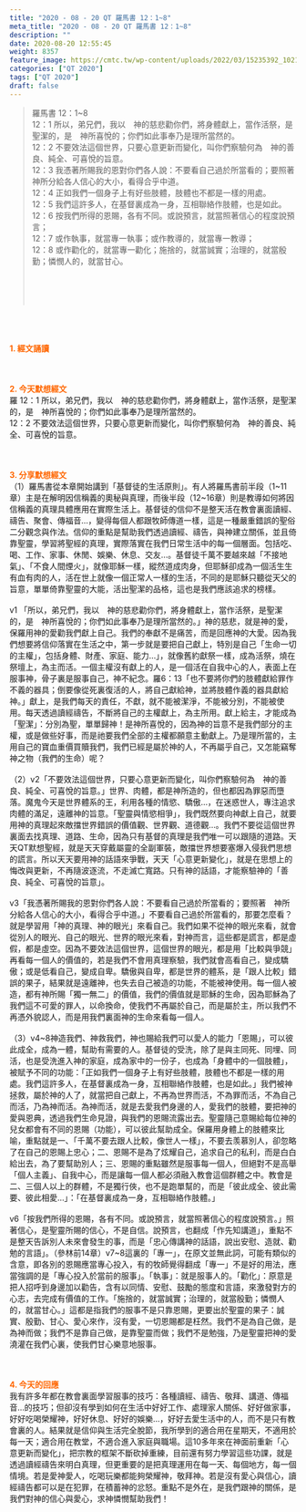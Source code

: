 ```yaml
---
title: "2020 - 08 - 20 QT 羅馬書 12：1~8"
meta_title: "2020 - 08 - 20 QT 羅馬書 12：1~8"
description: ""
date: 2020-08-20 12:55:45
weight: 8357
feature_image: https://cmtc.tw/wp-content/uploads/2022/03/15235392_10211799862337740_180693556567566654_o-1.webp
categories: ["QT 2020"]
tags: ["QT 2020"]
draft: false
---
```


<blockquote>羅馬書 12：1~8<br />
12：1 所以，弟兄們，我以　神的慈悲勸你們，將身體獻上，當作活祭，是聖潔的，是　神所喜悅的；你們如此事奉乃是理所當然的。<br />
12：2 不要效法這個世界，只要心意更新而變化，叫你們察驗何為　神的善良、純全、可喜悅的旨意。<br />
12：3 我憑著所賜我的恩對你們各人說：不要看自己過於所當看的；要照著　神所分給各人信心的大小，看得合乎中道。<br />
12：4 正如我們一個身子上有好些肢體，肢體也不都是一樣的用處。<br />
12：5 我們這許多人，在基督裏成為一身，互相聯絡作肢體，也是如此。<br />
12：6 按我們所得的恩賜，各有不同。或說預言，就當照著信心的程度說預言；<br />
12：7 或作執事，就當專一執事；或作教導的，就當專一教導；<br />
12：8 或作勸化的，就當專一勸化；施捨的，就當誠實；治理的，就當殷勤；憐憫人的，就當甘心。<br />
<br />
&nbsp;<br />
<br />
&nbsp;</blockquote><br />
&nbsp;<br />
<br />
<span style="color: #ff6600;"><strong>1. </strong><strong>經文誦讀</strong></span><br />
<br />
<span style="color: #ff6600;"><strong> </strong></span><br />
<br />
<span style="color: #ff6600;"><strong>2. 今天默想</strong><strong>經文<br />
</strong></span>羅 12：1 所以，弟兄們，我以　神的慈悲勸你們，將身體獻上，當作活祭，是聖潔的，是　神所喜悅的；你們如此事奉乃是理所當然的。<br />
12：2 不要效法這個世界，只要心意更新而變化，叫你們察驗何為　神的善良、純全、可喜悅的旨意。<br />
<br />
&nbsp;<br />
<br />
<span style="color: #ff6600;"><strong>3. 分享默想經文<br />
</strong></span>（1）羅馬書從本章開始講到「基督徒的生活原則」。有人將羅馬書前半段（1~11章）主是在解明因信稱義的奧秘與真理，而後半段（12~16章）則是教導如何將因信稱義的真理具體應用在實際生活上。基督徒的信仰不是整天活在教會裏面讀經、禱告、聚會、傳福音…，變得每個人都跟牧師傳道一樣，這是一種嚴重錯誤的聖俗二分觀念與作法。信仰的重點是幫助我們透過讀經、禱告，與神建立關係，並且倚靠聖靈，學習將聖經的真理，實際落實在我們日常生活中的每一個層面。包括吃、喝、工作、家事、休閒、娛樂、休息、交友…。基督徒千萬不要越來越「不接地氣」、「不食人間煙火」，就像耶穌一樣，縱然道成肉身，但耶穌卻成為一個活生生有血有肉的人，活在世上就像一個正常人一樣的生活，不同的是耶穌只聽從天父的旨意，單單倚靠聖靈的大能，活出聖潔的品格，這也是我們應該追求的榜樣。<br />
<br />
v1 「所以，弟兄們，我以　神的慈悲勸你們，將身體獻上，當作活祭，是聖潔的，是　神所喜悅的；你們如此事奉乃是理所當然的。」神的慈悲，就是神的愛，保羅用神的愛勸我們獻上自己。我們的奉獻不是痛苦，而是回應神的大愛。因為我們想要將信仰落實在生活之中，第一步就是要把自己獻上，特別是自己「生命一切的主權」，包括身體、財產、家庭、能力…」，就像舊約獻祭一樣，成為活祭，燒在祭壇上，為主而活。一個主權沒有獻上的人，是一個活在自我中心的人，表面上在服事神，骨子裏是服事自己，神不紀念。羅6：13「也不要將你們的肢體獻給罪作不義的器具；倒要像從死裏復活的人，將自己獻給神，並將肢體作義的器具獻給神。」獻上，是我們每天的責任，不獻，就不能被潔淨，不能被分別，不能被使用。每天透過讀經禱告，不斷將自己的主權獻上，為主所用。獻上給主，才能成為「聖潔」：分別為聖，單單歸神！是神所喜悅的，因為神的旨意不是我們部分的主權，或是做些好事，而是祂要我們全部的主權都願意主動獻上。乃是理所當的，主用自己的寶血重價買贖我們，我們已經是屬於神的人，不再屬乎自己，又怎能竊奪神之物（我們的生命）呢？<br />
<br />
（2）v2「不要效法這個世界，只要心意更新而變化，叫你們察驗何為　神的善良、純全、可喜悅的旨意。」世界、肉體，都是神所造的，但也都因為罪惡而墮落。魔鬼今天是世界體系的王，利用各種的情慾、驕傲…，在迷惑世人，專注追求肉體的滿足，遠離神的旨意。「聖靈與情慾相爭」，我們既然要向神獻上自己，就要用神的真理起來敵擋世界錯誤的價值觀、世界觀、道德觀…。我們不要從這個世界裏面去找真理、道路、生命，因為只有基督的真理是我們唯一可以跟隨的道路。天天QT默想聖經，就是天天穿戴屬靈的全副軍裝，敵擋世界想要塞爆入侵我們思想的謊言。所以天天要用神的話語來爭戰，天天「心意更新變化」，就是在思想上的悔改與更新，不再隨波逐流，不走滅亡寬路。只有神的話語，才能察驗神的「善良、純全、可喜悅的旨意」。<br />
<br />
v3「我憑著所賜我的恩對你們各人說：不要看自己過於所當看的；要照著　神所分給各人信心的大小，看得合乎中道。」不要看自己過於所當看的，那要怎麼看？就是學習用「神的真理、神的眼光」來看自己。我們如果不從神的眼光來看，就會從別人的眼光、自己的眼光、世界的眼光來看，對神而言，這些都是謊言，都是虛假，都是虛空。因為不要效法這個世界，這個世界的眼光，都是用「比較與爭競」再看每一個人的價值的，若是我們不會用真理察驗，我們就會高看自己，變成驕傲；或是低看自己，變成自卑。驕傲與自卑，都是世界的體系，是「跟人比較」錯誤的果子，結果就是遠離神，也失去自己被造的功能，不能被神使用。每一個人被造，都有神所賜「獨一無二」的價值，我們的價值就是耶穌的生命，因為耶穌為了我們這不可愛的罪人，以命換命，使我們不再屬於自己，而是屬於主，所以我們不再憑外貌認人，而是用我們裏面神的生命來看每一個人。<br />
<br />
（3）v4~8神造我們、神救我們，神也賜給我們可以愛人的能力「恩賜」，可以彼此成全，成為一體，幫助有需要的人。基督徒的受洗，除了是與主同死、同埋、同活，也是受洗進入神的家庭，成為家中的一份子，也成為「身體中的一個肢體」，被賦予不同的功能：「正如我們一個身子上有好些肢體，肢體也不都是一樣的用處。我們這許多人，在基督裏成為一身，互相聯絡作肢體，也是如此。」我們被神拯救，屬於神的人了，就當把自己獻上，不再為世界而活，不為罪而活，不為自己而活，乃為神而活。為神而活，就是去愛我們身邊的人，愛我們的肢體，要把神的愛與恩典，透過我們生命見證，與我們的恩賜流露出去。聖靈隨己意賜給每位神的兒女都會有不同的恩賜（功能），可以彼此幫助成全。保羅用身體上的肢體來比喻，重點就是一、「千萬不要去跟人比較，像世人一樣」，不要去羡慕別人，卻忽略了在自己的恩賜上忠心；二、恩賜不是為了炫耀自己，追求自己的私利，而是白白給出去，為了要幫助別人；三、恩賜的重點雖然是服事每一個人，但絕對不是高舉「個人主義」、自我中心，而是讓每一個人都必須融入教會這個群體之中。教會是二、三個人以上的群體，不是獨行俠，也不是跑單幫的，而是「彼此成全、彼此需要、彼此相愛…」：「在基督裏成為一身，互相聯絡作肢體。」<br />
<br />
v6「按我們所得的恩賜，各有不同。或說預言，就當照著信心的程度說預言。」照著信心，是聖靈所賜的信心，不是自信。說預言，也翻成「作先知講道」，重點不是整天告訴別人未來會發生的事，而是「忠心傳講神的話語，說出安慰、造就、勸勉的言語」。（參林前14章）v7~8這裏的「專一」，在原文並無此詞，可能有類似的含意，即各別的恩賜應當專心投入，有的牧師覺得翻成「專一」不是好的用法，應當強調的是「專心投入於當前的服事」。「執事」：就是服事人的。「勸化」：原意是把人招呼到身邊加以勸告，含有以同情、安慰、鼓勵的態度和言語，來激發對方的心志，去完成有價值的工作。「施捨的，就當誠實；治理的，就當殷勤；憐憫人的，就當甘心。」這都是指我們的服事不是只靠恩賜，更要出於聖靈的果子：誠實、殷勤、甘心、愛心來作，沒有愛，一切恩賜都是枉然。我們不是為自己做，是為神而做；我們不是靠自己做，是靠聖靈而做；我們不是勉強，乃是聖靈把神的愛澆灌在我們心裏，使我們甘心樂意地服事。<br />
<br />
&nbsp;<br />
<br />
<span style="color: #ff6600;"><strong>4. 今天的回應<br />
</strong></span>我有許多年都在教會裏面學習服事的技巧：各種讀經、禱告、敬拜、講道、傳福音…的技巧；但卻沒有學到如何在生活中好好工作、處理家人關係、好好做家事，好好吃喝榮耀神，好好休息、好好的娛樂…，好好去愛生活中的人，而不是只有教會裏的人。結果就是信仰與生活完全脫節，我所學到的適合用在星期天，不適用於每一天；適合用在教堂，不適合進入家庭與職場。這10多年來在神面前重新「心意更新而變化」，把宗教的框架不斷砍掉重練，目前還有努力學習這些功課，就是透過讀經禱告來明白真理，但更重要的是把真理運用在每一天、每個地方，每一個情境。若是愛神愛人，吃喝玩樂都能夠榮耀神，敬拜神。若是沒有愛心與信心，讀經禱告都可以是在犯罪，在積蓄神的忿怒。重點不是外在，是我們跟神的關係，是我們對神的信心與愛心，求神憐憫幫助我們！<br />
<br />
&nbsp;
        